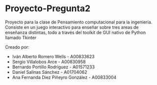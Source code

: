 # Proyecto-Pregunta2

Proyecto para la clase de Pensamiento computacional para la ingeniería. 
Consiste en un juego interactivo para enseñar sobre tres areas de enseñanza distintas,
todo a través del toolkit de GUI nativo de Python llamado Tkinter

Creado por: 

- Iván Alberto Romero Wells - A00833623
- Sergio Villalobos Arce - A00830958
- Bernardo Portillo Rodriguez - A01571233
- Daniel Salinas Sánchez - A01704062
- Ana Fernanda Diez Piñeyro González - A00833004
